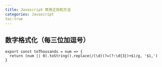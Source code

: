 ```yaml
---
title: Javascript 常用正则和方法
categories: Javascript 
toc:true
--- 
```


## 数字格式化（每三位加逗号）

```
export const toThousands = num => {
  return (num || 0).toString().replace(/(\d)(?=(?:\d{3})+$)/g, '$1,')
}

```